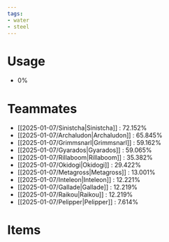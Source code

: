 ```yaml
---
tags:
- water
- steel
---
```

# Usage
- 0%
# Teammates
- [[2025-01-07/Sinistcha|Sinistcha]] : 72.152%
- [[2025-01-07/Archaludon|Archaludon]] : 65.845%
- [[2025-01-07/Grimmsnarl|Grimmsnarl]] : 59.162%
- [[2025-01-07/Gyarados|Gyarados]] : 59.065%
- [[2025-01-07/Rillaboom|Rillaboom]] : 35.382%
- [[2025-01-07/Okidogi|Okidogi]] : 29.422%
- [[2025-01-07/Metagross|Metagross]] : 13.001%
- [[2025-01-07/Inteleon|Inteleon]] : 12.221%
- [[2025-01-07/Gallade|Gallade]] : 12.219%
- [[2025-01-07/Raikou|Raikou]] : 12.219%
- [[2025-01-07/Pelipper|Pelipper]] : 7.614%
# Items